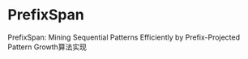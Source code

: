 # PrefixSpan
PrefixSpan: Mining Sequential Patterns Efficiently by Prefix-Projected Pattern Growth算法实现
